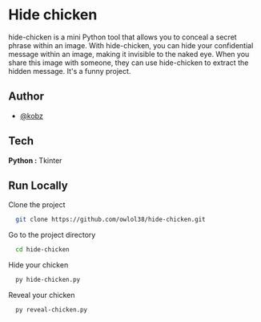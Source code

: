 
# Hide chicken

hide-chicken is a mini Python tool that allows you to conceal a secret phrase within an image. With hide-chicken, you can hide your confidential message within an image, making it invisible to the naked eye. When you share this image with someone, they can use hide-chicken to extract the hidden message. It's a funny project.


## Author

- [@kobz](https://github.com/owlol38)


## Tech

**Python :** Tkinter

## Run Locally

Clone the project

```bash
  git clone https://github.com/owlol38/hide-chicken.git
```

Go to the project directory

```bash
  cd hide-chicken
```

Hide your chicken

```bash
  py hide-chicken.py
```

Reveal your chicken

```bash
  py reveal-chicken.py
```
